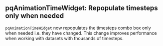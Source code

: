 ## pqAnimationTimeWidget: Repopulate timesteps only when needed

`pqAnimationTimeWidget` now repopulates the timesteps combo box only when needed i.e. they have changed.
This change improves performance when working with datasets with thousands of timesteps.
